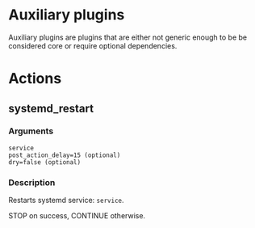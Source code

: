 # Auxiliary plugins

Auxiliary plugins are plugins that are either not generic enough to be be
considered core or require optional dependencies.

# Actions

## systemd_restart

### Arguments

    service
    post_action_delay=15 (optional)
    dry=false (optional)

### Description

Restarts systemd service: `service`.

STOP on success, CONTINUE otherwise.
